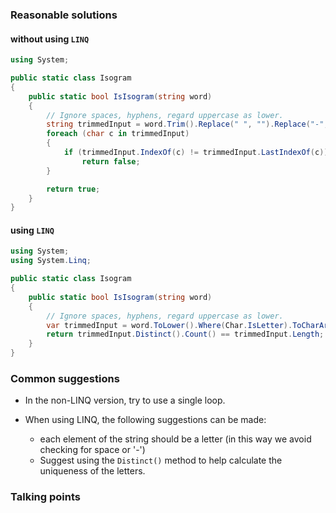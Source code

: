 ### Reasonable solutions

#### without using `LINQ` 

```csharp
using System;

public static class Isogram
{
    public static bool IsIsogram(string word)
    {
        // Ignore spaces, hyphens, regard uppercase as lower.
        string trimmedInput = word.Trim().Replace(" ", "").Replace("-", "").ToLower();
        foreach (char c in trimmedInput)
        {
            if (trimmedInput.IndexOf(c) != trimmedInput.LastIndexOf(c))
                return false;
        }

        return true;
    }
}
```

#### using `LINQ`

```csharp
using System;
using System.Linq;

public static class Isogram
{
    public static bool IsIsogram(string word)
    {
        // Ignore spaces, hyphens, regard uppercase as lower.
        var trimmedInput = word.ToLower().Where(Char.IsLetter).ToCharArray();
        return trimmedInput.Distinct().Count() == trimmedInput.Length;
    }
}
```

### Common suggestions

- In the non-LINQ version, try to use a single loop.

- When using LINQ, the following suggestions can be made:
  * each element of the string should be a letter (in this way we avoid checking for space or '-')
  * Suggest using the `Distinct()` method to help calculate the uniqueness of the letters.
    
### Talking points
